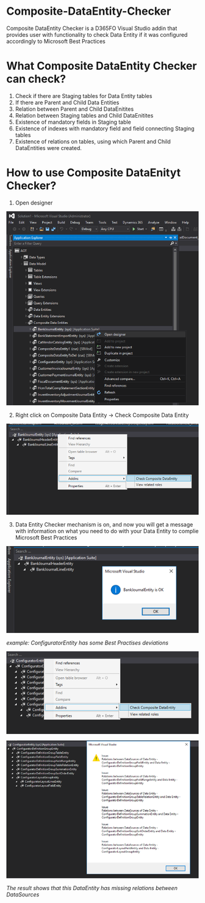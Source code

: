 # Composite-DataEntity-Checker
Composite DataEntity Checker is a D365FO Visual Studio addin that provides user with functionality to check Data Entity if it was configured accordingly to Microsoft Best Practices
# What Composite DataEntity Checker can check?
1. Check if there are Staging tables for Data Entity tables
2. If there are Parent and Child Data Entities
3. Relation between Parent and Child DataEnitites
4. Relation between Staging tables and Child DataEnitites
5. Existence of mandatory fields in Staging table
6. Existence of indexes with mandatory field and field connecting Staging tables
7. Existence of relations on tables, using which Parent and Child DataEntities were created.
# How to use Composite DataEnityt Checker?

1. Open designer

![Open designer](https://raw.githubusercontent.com/SmartBusinessLLC/Composite-DataEntity-Checker/master/Images/1.png)

2. Right click on Composite Data Entity -> Check Composite Data Entity

![Check Composite Data Entity](https://raw.githubusercontent.com/SmartBusinessLLC/Composite-DataEntity-Checker/master/Images/2.png)

3. Data Entity Checker mechanism is on, and now you will get a message with information on what you need to do with your Data Entity to complie Microsoft Best Practices

![Check Composite Data Entity](https://raw.githubusercontent.com/SmartBusinessLLC/Composite-DataEntity-Checker/master/Images/3.png)

<i>example: ConfiguratorEntity has some Best Practises deviations </i>

![Check Composite Data Entity](https://raw.githubusercontent.com/SmartBusinessLLC/Composite-DataEntity-Checker/master/Images/4.png)

![Check Composite Data Entity](https://raw.githubusercontent.com/SmartBusinessLLC/Composite-DataEntity-Checker/master/Images/5.png)

<i>The result shows that this DataEntity has missing relations between DataSources</i>
